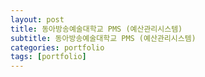 ```yaml
---
layout: post
title: 동아방송예술대학교 PMS (예산관리시스템)
subtitle: 동아방송예술대학교 PMS (예산관리시스템)
categories: portfolio
tags: [portfolio]
---
```

